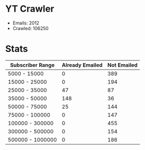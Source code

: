 # YT Crawler
- Emails: 2012
- Crawled: 106250

# Stats
| Subscriber Range  | Already Emailed | Not Emailed |
|-------|-------|-------|
| 5000 - 15000 | 0 | 389 |
| 15000 - 25000 | 0 | 194 |
| 25000 - 35000 | 47 | 87 |
| 35000 - 50000 | 148 | 36 |
| 50000 - 75000 | 25 | 144 |
| 75000 - 100000 | 0 | 147 |
| 100000 - 300000 | 0 | 455 |
| 300000 - 500000 | 0 | 154 |
| 500000 - 1000000 | 0 | 186 |
